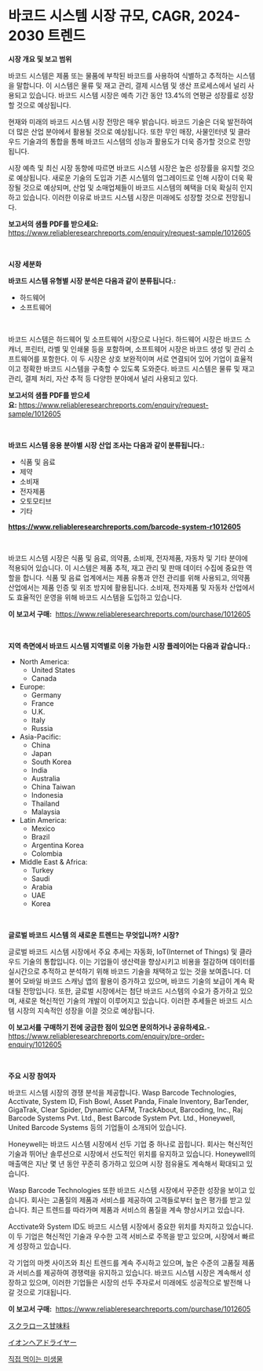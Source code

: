 <p><h1>바코드 시스템 시장 규모, CAGR, 2024-2030 트렌드</h1></p><p><strong>시장 개요 및 보고 범위</strong></p>
<p><p>바코드 시스템은 제품 또는 물품에 부착된 바코드를 사용하여 식별하고 추적하는 시스템을 말합니다. 이 시스템은 물류 및 재고 관리, 결제 시스템 및 생산 프로세스에서 널리 사용되고 있습니다. 바코드 시스템 시장은 예측 기간 동안 13.4%의 연평균 성장률로 성장할 것으로 예상됩니다. </p><p>현재와 미래의 바코드 시스템 시장 전망은 매우 밝습니다. 바코드 기술은 더욱 발전하여 더 많은 산업 분야에서 활용될 것으로 예상됩니다. 또한 무인 매장, 사물인터넷 및 클라우드 기술과의 통합을 통해 바코드 시스템의 성능과 활용도가 더욱 증가할 것으로 전망됩니다.</p><p>시장 예측 및 최신 시장 동향에 따르면 바코드 시스템 시장은 높은 성장률을 유지할 것으로 예상됩니다. 새로운 기술의 도입과 기존 시스템의 업그레이드로 인해 시장이 더욱 확장될 것으로 예상되며, 산업 및 소매업체들이 바코드 시스템의 혜택을 더욱 확실히 인지하고 있습니다. 이러한 이유로 바코드 시스템 시장은 미래에도 성장할 것으로 전망됩니다.</p></p>
<p><strong>보고서의 샘플 PDF를 받으세요:</strong> <a href="https://www.reliableresearchreports.com/enquiry/request-sample/1012605">https://www.reliableresearchreports.com/enquiry/request-sample/1012605</a></p>
<p>&nbsp;</p>
<p><strong>시장 세분화</strong></p>
<p><strong>바코드 시스템 유형별 시장 분석은 다음과 같이 분류됩니다.:</strong></p>
<p><ul><li>하드웨어</li><li>소프트웨어</li></ul></p>
<p>&nbsp;</p>
<p><p>바코드 시스템은 하드웨어 및 소프트웨어 시장으로 나뉜다. 하드웨어 시장은 바코드 스캐너, 프린터, 라벨 및 인쇄물 등을 포함하며, 소프트웨어 시장은 바코드 생성 및 관리 소프트웨어를 포함한다. 이 두 시장은 상호 보완적이며 서로 연결되어 있어 기업이 효율적이고 정확한 바코드 시스템을 구축할 수 있도록 도와준다. 바코드 시스템은 물류 및 재고 관리, 결제 처리, 자산 추적 등 다양한 분야에서 널리 사용되고 있다.</p></p>
<p><strong>보고서의 샘플 PDF를 받으세요:</strong>&nbsp;<a href="https://www.reliableresearchreports.com/enquiry/request-sample/1012605">https://www.reliableresearchreports.com/enquiry/request-sample/1012605</a></p>
<p>&nbsp;</p>
<p><strong> 바코드 시스템 응용 분야별 시장 산업 조사는 다음과 같이 분류됩니다.:</strong></p>
<p><ul><li>식품 및 음료</li><li>제약</li><li>소비재</li><li>전자제품</li><li>오토모티브</li><li>기타</li></ul></p>
<p><strong><a href="https://www.reliableresearchreports.com/barcode-system-r1012605">https://www.reliableresearchreports.com/barcode-system-r1012605</a></strong></p>
<p>&nbsp;</p>
<p><p>바코드 시스템 시장은 식품 및 음료, 의약품, 소비재, 전자제품, 자동차 및 기타 분야에 적용되어 있습니다. 이 시스템은 제품 추적, 재고 관리 및 판매 데이터 수집에 중요한 역할을 합니다. 식품 및 음료 업계에서는 제품 유통과 안전 관리를 위해 사용되고, 의약품 산업에서는 제품 인증 및 위조 방지에 활용됩니다. 소비재, 전자제품 및 자동차 산업에서도 효율적인 운영을 위해 바코드 시스템을 도입하고 있습니다.</p></p>
<p><strong>이 보고서 구매:</strong>&nbsp; <a href="https://www.reliableresearchreports.com/purchase/1012605">https://www.reliableresearchreports.com/purchase/1012605</a></p>
<p>&nbsp;</p>
<p><strong>지역 측면에서 바코드 시스템 지역별로 이용 가능한 시장 플레이어는 다음과 같습니다.:</strong></p>
<p><ul>
    <li>
        North America:
        <ul>
            <li>United States</li>
            <li>Canada</li>
        </ul>
    </li>
    <li>
        Europe:
        <ul>
            <li>Germany</li>
            <li>France</li>
            <li>U.K.</li>
            <li>Italy</li>
            <li>Russia</li>
        </ul>
    </li>
    <li>
        Asia-Pacific:
        <ul>
            <li>China</li>
            <li>Japan</li>
            <li>South Korea</li>
            <li>India</li>
            <li>Australia</li>
            <li>China Taiwan</li>
            <li>Indonesia</li>
            <li>Thailand</li>
            <li>Malaysia</li>
        </ul>
    </li>
    <li>
        Latin America:
        <ul>
            <li>Mexico</li>
            <li>Brazil</li>
            <li>Argentina Korea</li>
            <li>Colombia</li>
        </ul>
    </li>
    <li>
        Middle East & Africa:
        <ul>
            <li>Turkey</li>
            <li>Saudi</li>
            <li>Arabia</li>
            <li>UAE</li>
            <li>Korea</li>
        </ul>
    </li>
    </ul></p>
<p>&nbsp;</p>
<p><strong>글로벌 바코드 시스템 의 새로운 트렌드는 무엇입니까? 시장?</strong></p>
<p><p>글로벌 바코드 시스템 시장에서 주요 추세는 자동화, IoT(Internet of Things) 및 클라우드 기술의 통합입니다. 이는 기업들이 생산력을 향상시키고 비용을 절감하며 데이터를 실시간으로 추적하고 분석하기 위해 바코드 기술을 채택하고 있는 것을 보여줍니다. 더불어 모바일 바코드 스캐닝 앱의 활용이 증가하고 있으며, 바코드 기술의 보급이 계속 확대될 전망입니다. 또한, 글로벌 시장에서는 첨단 바코드 시스템의 수요가 증가하고 있으며, 새로운 혁신적인 기술의 개발이 이루어지고 있습니다. 이러한 추세들은 바코드 시스템 시장의 지속적인 성장을 이끌 것으로 예상됩니다.</p></p>
<p><strong>이 보고서를 구매하기 전에 궁금한 점이 있으면 문의하거나 공유하세요.</strong>- <a href="https://www.reliableresearchreports.com/enquiry/pre-order-enquiry/1012605">https://www.reliableresearchreports.com/enquiry/pre-order-enquiry/1012605</a></p>
<p>&nbsp;</p>
<p><strong>주요 시장 참여자</strong></p>
<p><p>바코드 시스템 시장의 경쟁 분석을 제공합니다. Wasp Barcode Technologies, Acctivate, System ID, Fish Bowl, Asset Panda, Finale Inventory, BarTender, GigaTrak, Clear Spider, Dynamic CAFM, TrackAbout, Barcoding, Inc., Raj Barcode Systems Pvt. Ltd., Best Barcode System Pvt. Ltd., Honeywell, United Barcode Systems 등의 기업들이 소개되어 있습니다.</p><p>Honeywell는 바코드 시스템 시장에서 선두 기업 중 하나로 꼽힙니다. 회사는 혁신적인 기술과 뛰어난 솔루션으로 시장에서 선도적인 위치를 유지하고 있습니다. Honeywell의 매출액은 지난 몇 년 동안 꾸준히 증가하고 있으며 시장 점유율도 계속해서 확대되고 있습니다.</p><p>Wasp Barcode Technologies 또한 바코드 시스템 시장에서 꾸준한 성장을 보이고 있습니다. 회사는 고품질의 제품과 서비스를 제공하여 고객들로부터 높은 평가를 받고 있습니다. 최근 트렌드를 따라가며 제품과 서비스의 품질을 계속 향상시키고 있습니다.</p><p>Acctivate와 System ID도 바코드 시스템 시장에서 중요한 위치를 차지하고 있습니다. 이 두 기업은 혁신적인 기술과 우수한 고객 서비스로 주목을 받고 있으며, 시장에서 빠르게 성장하고 있습니다.</p><p>각 기업의 마켓 사이즈와 최신 트렌드를 계속 주시하고 있으며, 높은 수준의 고품질 제품과 서비스를 제공하여 경쟁력을 유지하고 있습니다. 바코드 시스템 시장은 계속해서 성장하고 있으며, 이러한 기업들은 시장의 선두 주자로서 미래에도 성공적으로 발전해 나갈 것으로 기대됩니다.</p></p>
<p><strong>이 보고서 구매:</strong>&nbsp;&nbsp;<a href="https://www.reliableresearchreports.com/purchase/1012605">https://www.reliableresearchreports.com/purchase/1012605</a></p>
<p><p><a href="https://medium.com/@thomassandoval55/sucralose-sweetener%E5%B8%82%E5%A0%B4%E5%88%86%E6%9E%90%E3%81%8A%E3%82%88%E3%81%B32024%E5%B9%B4%E3%81%8B%E3%82%892031%E5%B9%B4%E3%81%BE%E3%81%A7%E3%81%AE%E6%9C%9F%E9%96%93%E3%81%AE%E3%82%B5%E3%82%A4%E3%82%BA%E4%BA%88%E6%B8%AC-8588a1c50396">スクラロース甘味料</a></p><p><a href="https://medium.com/@jaylonlesch1993/%E3%82%A4%E3%82%AA%E3%83%B3%E3%83%98%E3%82%A2%E3%83%89%E3%83%A9%E3%82%A4%E3%83%A4%E3%83%BC%E5%B8%82%E5%A0%B4-%E3%82%BF%E3%82%A4%E3%83%97-%E3%82%A2%E3%83%97%E3%83%AA%E3%82%B1%E3%83%BC%E3%82%B7%E3%83%A7%E3%83%B3-%E5%9C%B0%E7%90%86%E3%81%AB%E3%82%88%E3%82%8B%E5%8C%85%E6%8B%AC%E7%9A%84%E3%81%AA%E8%A9%95%E4%BE%A1-75d96a635a73">イオンヘアドライヤー</a></p><p><a href="https://medium.com/@londonacobson5656/%EB%8B%A4%EC%9D%8C-%EB%AC%B8%EC%9E%A5%EC%9D%84-%ED%95%9C%EA%B5%AD%EC%96%B4%EB%A1%9C-%EB%B2%88%EC%97%AD%ED%95%98%EC%8B%AD%EC%8B%9C%EC%98%A4-decoding-direct-fed-microbial-market-metrics-%EC%8B%9C%EC%9E%A5-%EC%A0%90%EC%9C%A0%EC%9C%A8-%ED%8A%B8%EB%A0%8C%EB%93%9C-%EB%B0%8F-%EC%84%B1%EC%9E%A5-%ED%8C%A8%ED%84%B4-088809e19d30">직접 먹이는 미생물</a></p></p>